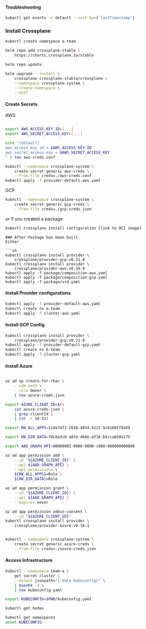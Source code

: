 

#### Troubleshooting
```sh
kubectl get events -n default --sort-by={'lastTimestamp'}
```

### Install Crossplane
```sh
kubectl create namespace a-team

helm repo add crossplane-stable \
    https://charts.crossplane.io/stable

helm repo update

helm upgrade --install \
    crossplane crossplane-stable/crossplane \
    --namespace crossplane-system \
    --create-namespace \
    --wait
```

#### Create Secrets



AWS
```sh

export AWS_ACCESS_KEY_ID=[...]
export AWS_SECRET_ACCESS_KEY=[...]

echo "[default]
aws_access_key_id = $AWS_ACCESS_KEY_ID
aws_secret_access_key = $AWS_SECRET_ACCESS_KEY
" | tee aws-creds.conf

kubectl --namespace crossplane-system \
    create secret generic aws-creds \
    --from-file creds=./aws-creds.conf
kubectl apply -f provider-default-aws.yaml

```

GCP 

```sh
kubectl --namespace crossplane-system \
    create secret generic gcp-creds \
    --from-file creds=./gcp-creds.json
```

or if you created a package
```sh
kubectl crossplane install configuration [link to OCI image]

```


```
### After Package has been built
Either

```sh
kubectl crossplane install provider \
    crossplane/provider-gcp:v0.21.0
kubectl crossplane install provider \
    crossplane/provider-aws:v0.19.0
kubectl apply -f package/composition-aws.yaml
kubectl apply -f package/composition-gcp.yaml
kubectl apply -f package/xrd.yaml 

```
#### Install Provider configurations
```sh
kubectl apply -f provider-default-aws.yaml
kubectl create ns a-team
kubectl apply -f cluster-aws.yaml
```

#### Install GCP Config
```sh
kubectl crossplane install provider \
    crossplane/provider-gcp:v0.21.0
kubectl apply -f provider-default-gcp.yaml
kubectl create ns b-team
kubectl apply -f cluster-gcp.yaml
```
#### Install Azure

```sh

az ad sp create-for-rbac \
    --sdk-auth \
    --role Owner \
    | tee azure-creds.json

export AZURE_CLIENT_ID=$(\
    cat azure-creds.json \
    | grep clientId \
    | cut -c 16-51)

export RW_ALL_APPS=1cda74f2-2616-4834-b122-5cb1b07f8a59

export RW_DIR_DATA=78c8a3c8-a07e-4b9e-af1b-b5ccab50a175

export AAD_GRAPH_API=00000002-0000-0000-c000-000000000000

az ad app permission add \
    --id "${AZURE_CLIENT_ID}" \
    --api ${AAD_GRAPH_API} \
    --api-permissions \
    ${RW_ALL_APPS}=Role \
    ${RW_DIR_DATA}=Role

az ad app permission grant \
    --id "${AZURE_CLIENT_ID}" \
    --api ${AAD_GRAPH_API} \
    --expires never

az ad app permission admin-consent \
    --id "${AZURE_CLIENT_ID}"
kubectl crossplane install provider \
    crossplane/provider-azure:v0.16.1


kubectl --namespace crossplane-system \
    create secret generic azure-creds \
    --from-file creds=./azure-creds.json

```


#### Access Infrastructure
```sh
kubectl --namespace team-a \
    get secret cluster \
    --output jsonpath="{.data.kubeconfig}" \
    | base64 -d \
    | tee kubeconfig.yaml

export KUBECONFIG=$PWD/kubeconfig.yaml

kubectl get nodes

kubectl get namespaces
unset KUBECONFIG

```